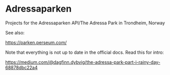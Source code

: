 # Adressaparken
Projects for the Adressaparken API/The Adressa Park in Trondheim, Norway

See also:

https://parken.perseum.com/

Note that everything is not up to date in the official docs. Read this for intro:

https://medium.com/@dagfinn.dybvig/the-adressa-park-part-i-rainy-day-68878dbc22a4

